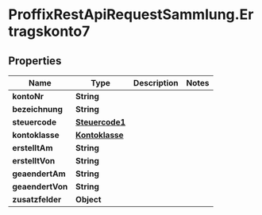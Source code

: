 # ProffixRestApiRequestSammlung.Ertragskonto7

## Properties
Name | Type | Description | Notes
------------ | ------------- | ------------- | -------------
**kontoNr** | **String** |  | 
**bezeichnung** | **String** |  | 
**steuercode** | [**Steuercode1**](Steuercode1.md) |  | 
**kontoklasse** | [**Kontoklasse**](Kontoklasse.md) |  | 
**erstelltAm** | **String** |  | 
**erstelltVon** | **String** |  | 
**geaendertAm** | **String** |  | 
**geaendertVon** | **String** |  | 
**zusatzfelder** | **Object** |  | 


